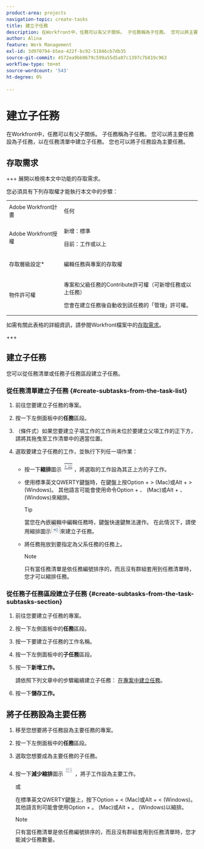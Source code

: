 ```yaml
---
product-area: projects
navigation-topic: create-tasks
title: 建立子任務
description: 在Workfront中，任務可以有父子關係。 子任務稱為子任務。 您可以將主要任務設為子任務，以在任務清單中建立子任務。 您也可以將子任務設為主要任務。
author: Alina
feature: Work Management
exl-id: 3d970794-b5ea-422f-bc92-51846cb7db35
source-git-commit: 4572ea9bb0679c599a55d5a87c1397c7b819c963
workflow-type: tm+mt
source-wordcount: '543'
ht-degree: 0%

---
```


# 建立子任務

<!-- Audited: 1/2024 -->

在Workfront中，任務可以有父子關係。 子任務稱為子任務。 您可以將主要任務設為子任務，以在任務清單中建立子任務。 您也可以將子任務設為主要任務。

## 存取需求

+++ 展開以檢視本文中功能的存取需求。

您必須具有下列存取權才能執行本文中的步驟：

<table style="table-layout:auto"> 
 <col> 
 <col> 
 <tbody> 
  <tr> 
   <td role="rowheader">Adobe Workfront計畫</td> 
   <td> <p>任何</p> </td> 
  </tr> 
  <tr> 
   <td role="rowheader">Adobe Workfront授權</td> 
   <td> 
   <p>新增：標準</p>
   <p>目前：工作或以上</p> </td> 
  </tr> 
  <tr> 
   <td role="rowheader">存取層級設定*</td> 
   <td> <p>編輯任務與專案的存取權</p>  </td> 
  </tr> 
  <tr> 
   <td role="rowheader">物件許可權</td> 
   <td> <p>專案和父級任務的Contribute許可權（可新增任務或以上任務）</p> <p>您會在建立任務後自動收到該任務的「管理」許可權。</p>  </td> 
  </tr> 
 </tbody> 
</table>

如需有關此表格的詳細資訊，請參閱Workfront檔案中的[存取需求](/help/quicksilver/administration-and-setup/add-users/access-levels-and-object-permissions/access-level-requirements-in-documentation.md)。

+++

## 建立子任務

您可以從任務清單或任務子任務區段建立子任務。

### 從任務清單建立子任務 {#create-subtasks-from-the-task-list}

1. 前往您要建立子任務的專案。
1. 按一下左側面板中的&#x200B;**任務**&#x200B;區段。
1. （條件式）如果您要建立子項工作的工作尚未位於要建立父項工作的正下方，請將其拖曳至工作清單中的適當位置。
1. 選取要建立子任務的工作，並執行下列任一項作業：

   * 按一下&#x200B;**縮排**&#x200B;圖示![](assets/indent-icon-nwe-33x29.png)，將選取的工作設為其正上方的子工作。
   * 使用標準英文QWERTY鍵盤時，在鍵盤上按Option + > (Mac)或Alt + > (Windows)。 其他語言可能會使用命令Option + 、 (Mac)或Alt + 、 (Windows)來縮排。

     >[!TIP]
     >
     >當您在內嵌編輯中編輯任務時，鍵盤快速鍵無法運作。 在此情況下，請使用縮排圖示![](assets/cs1.png)來建立子任務。

   * 將任務拖放到要指定為父系任務的任務上。

     >[!NOTE]
     >
     >只有當任務清單是依任務編號排序的，而且沒有群組套用到任務清單時，您才可以縮排任務。

### 從任務子任務區段建立子任務 {#create-subtasks-from-the-task-subtasks-section}

1. 前往您要建立子任務的專案。
1. 按一下左側面板中的&#x200B;**任務**&#x200B;區段。
1. 按一下要建立子任務的工作名稱。
1. 按一下左側面板中的&#x200B;**子任務**&#x200B;區段。
1. 按一下&#x200B;**新增工作。**

   請依照下列文章中的步驟繼續建立子任務： [在專案中建立任務](../../../manage-work/tasks/create-tasks/create-tasks-in-project.md)。

1. 按一下&#x200B;**儲存工作。**

## 將子任務設為主要任務

1. 移至您想要將子任務設為主要任務的專案。
1. 按一下左側面板中的&#x200B;**任務**&#x200B;區段。
1. 選取您想要成為主要任務的子任務。
1. 按一下&#x200B;**減少縮排**&#x200B;圖示![](assets/outdent-icon-nwe-31x29.png)，將子工作設為主要工作。

   或

   在標準英文QWERTY鍵盤上，按下Option + &lt; (Mac)或Alt + &lt; (Windows)。 其他語言則可能會使用Option + 。 (Mac)或Alt + 。 (Windows)以縮排。

   >[!NOTE]
   >
   >只有當任務清單是依任務編號排序的，而且沒有群組套用到任務清單時，您才能減少任務數量。
